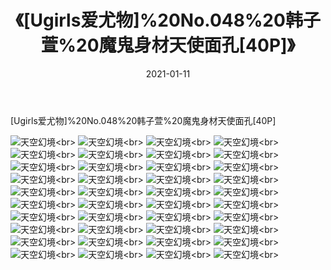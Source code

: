 ﻿---
layout: post
title: 《[Ugirls爱尤物]%20No.048%20韩子萱%20魔鬼身材天使面孔[40P]》
date: 2021-01-11
img: http://photo.orgx.cf/性感/2021/[Ugirls爱尤物]%20No.048%20韩子萱%20魔鬼身材天使面孔[40P]/000.jpg
tags: [美女,性感,泳衣]
---

[Ugirls爱尤物]%20No.048%20韩子萱%20魔鬼身材天使面孔[40P]



![天空幻境](http://photo.orgx.cf/性感/2021/[Ugirls爱尤物]%20No.048%20韩子萱%20魔鬼身材天使面孔[40P]/001.jpg''天空幻境'')<br>
![天空幻境](http://photo.orgx.cf/性感/2021/[Ugirls爱尤物]%20No.048%20韩子萱%20魔鬼身材天使面孔[40P]/002.jpg''天空幻境'')<br>
![天空幻境](http://photo.orgx.cf/性感/2021/[Ugirls爱尤物]%20No.048%20韩子萱%20魔鬼身材天使面孔[40P]/003.jpg''天空幻境'')<br>
![天空幻境](http://photo.orgx.cf/性感/2021/[Ugirls爱尤物]%20No.048%20韩子萱%20魔鬼身材天使面孔[40P]/004.jpg''天空幻境'')<br>
![天空幻境](http://photo.orgx.cf/性感/2021/[Ugirls爱尤物]%20No.048%20韩子萱%20魔鬼身材天使面孔[40P]/005.jpg''天空幻境'')<br>
![天空幻境](http://photo.orgx.cf/性感/2021/[Ugirls爱尤物]%20No.048%20韩子萱%20魔鬼身材天使面孔[40P]/006.jpg''天空幻境'')<br>
![天空幻境](http://photo.orgx.cf/性感/2021/[Ugirls爱尤物]%20No.048%20韩子萱%20魔鬼身材天使面孔[40P]/007.jpg''天空幻境'')<br>
![天空幻境](http://photo.orgx.cf/性感/2021/[Ugirls爱尤物]%20No.048%20韩子萱%20魔鬼身材天使面孔[40P]/008.jpg''天空幻境'')<br>
![天空幻境](http://photo.orgx.cf/性感/2021/[Ugirls爱尤物]%20No.048%20韩子萱%20魔鬼身材天使面孔[40P]/009.jpg''天空幻境'')<br>
![天空幻境](http://photo.orgx.cf/性感/2021/[Ugirls爱尤物]%20No.048%20韩子萱%20魔鬼身材天使面孔[40P]/010.jpg''天空幻境'')<br>
![天空幻境](http://photo.orgx.cf/性感/2021/[Ugirls爱尤物]%20No.048%20韩子萱%20魔鬼身材天使面孔[40P]/011.jpg''天空幻境'')<br>
![天空幻境](http://photo.orgx.cf/性感/2021/[Ugirls爱尤物]%20No.048%20韩子萱%20魔鬼身材天使面孔[40P]/012.jpg''天空幻境'')<br>
![天空幻境](http://photo.orgx.cf/性感/2021/[Ugirls爱尤物]%20No.048%20韩子萱%20魔鬼身材天使面孔[40P]/013.jpg''天空幻境'')<br>
![天空幻境](http://photo.orgx.cf/性感/2021/[Ugirls爱尤物]%20No.048%20韩子萱%20魔鬼身材天使面孔[40P]/014.jpg''天空幻境'')<br>
![天空幻境](http://photo.orgx.cf/性感/2021/[Ugirls爱尤物]%20No.048%20韩子萱%20魔鬼身材天使面孔[40P]/015.jpg''天空幻境'')<br>
![天空幻境](http://photo.orgx.cf/性感/2021/[Ugirls爱尤物]%20No.048%20韩子萱%20魔鬼身材天使面孔[40P]/016.jpg''天空幻境'')<br>
![天空幻境](http://photo.orgx.cf/性感/2021/[Ugirls爱尤物]%20No.048%20韩子萱%20魔鬼身材天使面孔[40P]/017.jpg''天空幻境'')<br>
![天空幻境](http://photo.orgx.cf/性感/2021/[Ugirls爱尤物]%20No.048%20韩子萱%20魔鬼身材天使面孔[40P]/018.jpg''天空幻境'')<br>
![天空幻境](http://photo.orgx.cf/性感/2021/[Ugirls爱尤物]%20No.048%20韩子萱%20魔鬼身材天使面孔[40P]/019.jpg''天空幻境'')<br>
![天空幻境](http://photo.orgx.cf/性感/2021/[Ugirls爱尤物]%20No.048%20韩子萱%20魔鬼身材天使面孔[40P]/020.jpg''天空幻境'')<br>
![天空幻境](http://photo.orgx.cf/性感/2021/[Ugirls爱尤物]%20No.048%20韩子萱%20魔鬼身材天使面孔[40P]/021.jpg''天空幻境'')<br>
![天空幻境](http://photo.orgx.cf/性感/2021/[Ugirls爱尤物]%20No.048%20韩子萱%20魔鬼身材天使面孔[40P]/022.jpg''天空幻境'')<br>
![天空幻境](http://photo.orgx.cf/性感/2021/[Ugirls爱尤物]%20No.048%20韩子萱%20魔鬼身材天使面孔[40P]/023.jpg''天空幻境'')<br>
![天空幻境](http://photo.orgx.cf/性感/2021/[Ugirls爱尤物]%20No.048%20韩子萱%20魔鬼身材天使面孔[40P]/024.jpg''天空幻境'')<br>
![天空幻境](http://photo.orgx.cf/性感/2021/[Ugirls爱尤物]%20No.048%20韩子萱%20魔鬼身材天使面孔[40P]/025.jpg''天空幻境'')<br>
![天空幻境](http://photo.orgx.cf/性感/2021/[Ugirls爱尤物]%20No.048%20韩子萱%20魔鬼身材天使面孔[40P]/026.jpg''天空幻境'')<br>
![天空幻境](http://photo.orgx.cf/性感/2021/[Ugirls爱尤物]%20No.048%20韩子萱%20魔鬼身材天使面孔[40P]/027.jpg''天空幻境'')<br>
![天空幻境](http://photo.orgx.cf/性感/2021/[Ugirls爱尤物]%20No.048%20韩子萱%20魔鬼身材天使面孔[40P]/028.jpg''天空幻境'')<br>
![天空幻境](http://photo.orgx.cf/性感/2021/[Ugirls爱尤物]%20No.048%20韩子萱%20魔鬼身材天使面孔[40P]/029.jpg''天空幻境'')<br>
![天空幻境](http://photo.orgx.cf/性感/2021/[Ugirls爱尤物]%20No.048%20韩子萱%20魔鬼身材天使面孔[40P]/030.jpg''天空幻境'')<br>
![天空幻境](http://photo.orgx.cf/性感/2021/[Ugirls爱尤物]%20No.048%20韩子萱%20魔鬼身材天使面孔[40P]/031.jpg''天空幻境'')<br>
![天空幻境](http://photo.orgx.cf/性感/2021/[Ugirls爱尤物]%20No.048%20韩子萱%20魔鬼身材天使面孔[40P]/032.jpg''天空幻境'')<br>
![天空幻境](http://photo.orgx.cf/性感/2021/[Ugirls爱尤物]%20No.048%20韩子萱%20魔鬼身材天使面孔[40P]/033.jpg''天空幻境'')<br>
![天空幻境](http://photo.orgx.cf/性感/2021/[Ugirls爱尤物]%20No.048%20韩子萱%20魔鬼身材天使面孔[40P]/034.jpg''天空幻境'')<br>
![天空幻境](http://photo.orgx.cf/性感/2021/[Ugirls爱尤物]%20No.048%20韩子萱%20魔鬼身材天使面孔[40P]/035.jpg''天空幻境'')<br>
![天空幻境](http://photo.orgx.cf/性感/2021/[Ugirls爱尤物]%20No.048%20韩子萱%20魔鬼身材天使面孔[40P]/036.jpg''天空幻境'')<br>
![天空幻境](http://photo.orgx.cf/性感/2021/[Ugirls爱尤物]%20No.048%20韩子萱%20魔鬼身材天使面孔[40P]/037.jpg''天空幻境'')<br>
![天空幻境](http://photo.orgx.cf/性感/2021/[Ugirls爱尤物]%20No.048%20韩子萱%20魔鬼身材天使面孔[40P]/038.jpg''天空幻境'')<br>
![天空幻境](http://photo.orgx.cf/性感/2021/[Ugirls爱尤物]%20No.048%20韩子萱%20魔鬼身材天使面孔[40P]/039.jpg''天空幻境'')<br>
![天空幻境](http://photo.orgx.cf/性感/2021/[Ugirls爱尤物]%20No.048%20韩子萱%20魔鬼身材天使面孔[40P]/040.jpg''天空幻境'')<br>